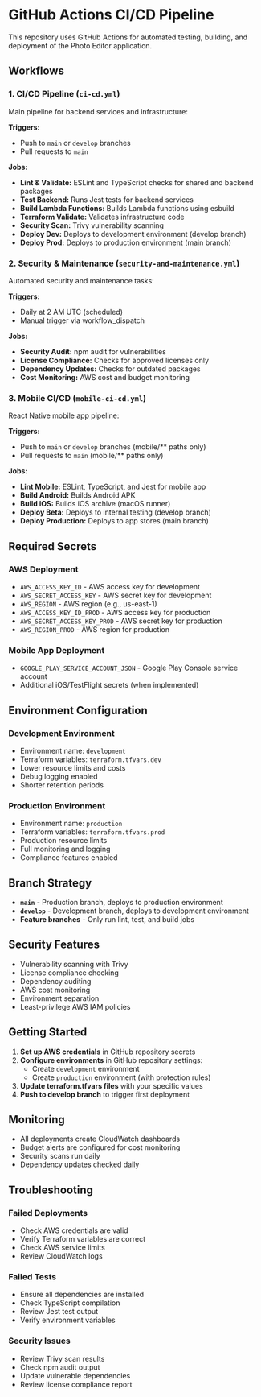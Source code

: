 # GitHub Actions CI/CD Pipeline

This repository uses GitHub Actions for automated testing, building, and deployment of the Photo Editor application.

## Workflows

### 1. CI/CD Pipeline (`ci-cd.yml`)
Main pipeline for backend services and infrastructure:

**Triggers:**
- Push to `main` or `develop` branches
- Pull requests to `main`

**Jobs:**
- **Lint & Validate:** ESLint and TypeScript checks for shared and backend packages
- **Test Backend:** Runs Jest tests for backend services
- **Build Lambda Functions:** Builds Lambda functions using esbuild
- **Terraform Validate:** Validates infrastructure code
- **Security Scan:** Trivy vulnerability scanning
- **Deploy Dev:** Deploys to development environment (develop branch)
- **Deploy Prod:** Deploys to production environment (main branch)

### 2. Security & Maintenance (`security-and-maintenance.yml`)
Automated security and maintenance tasks:

**Triggers:**
- Daily at 2 AM UTC (scheduled)
- Manual trigger via workflow_dispatch

**Jobs:**
- **Security Audit:** npm audit for vulnerabilities
- **License Compliance:** Checks for approved licenses only
- **Dependency Updates:** Checks for outdated packages
- **Cost Monitoring:** AWS cost and budget monitoring

### 3. Mobile CI/CD (`mobile-ci-cd.yml`)
React Native mobile app pipeline:

**Triggers:**
- Push to `main` or `develop` branches (mobile/** paths only)
- Pull requests to `main` (mobile/** paths only)

**Jobs:**
- **Lint Mobile:** ESLint, TypeScript, and Jest for mobile app
- **Build Android:** Builds Android APK
- **Build iOS:** Builds iOS archive (macOS runner)
- **Deploy Beta:** Deploys to internal testing (develop branch)
- **Deploy Production:** Deploys to app stores (main branch)

## Required Secrets

### AWS Deployment
- `AWS_ACCESS_KEY_ID` - AWS access key for development
- `AWS_SECRET_ACCESS_KEY` - AWS secret key for development
- `AWS_REGION` - AWS region (e.g., us-east-1)
- `AWS_ACCESS_KEY_ID_PROD` - AWS access key for production
- `AWS_SECRET_ACCESS_KEY_PROD` - AWS secret key for production
- `AWS_REGION_PROD` - AWS region for production

### Mobile App Deployment
- `GOOGLE_PLAY_SERVICE_ACCOUNT_JSON` - Google Play Console service account
- Additional iOS/TestFlight secrets (when implemented)

## Environment Configuration

### Development Environment
- Environment name: `development`
- Terraform variables: `terraform.tfvars.dev`
- Lower resource limits and costs
- Debug logging enabled
- Shorter retention periods

### Production Environment
- Environment name: `production`
- Terraform variables: `terraform.tfvars.prod`
- Production resource limits
- Full monitoring and logging
- Compliance features enabled

## Branch Strategy

- **`main`** - Production branch, deploys to production environment
- **`develop`** - Development branch, deploys to development environment
- **Feature branches** - Only run lint, test, and build jobs

## Security Features

- Vulnerability scanning with Trivy
- License compliance checking
- Dependency auditing
- AWS cost monitoring
- Environment separation
- Least-privilege AWS IAM policies

## Getting Started

1. **Set up AWS credentials** in GitHub repository secrets
2. **Configure environments** in GitHub repository settings:
   - Create `development` environment
   - Create `production` environment (with protection rules)
3. **Update terraform.tfvars files** with your specific values
4. **Push to develop branch** to trigger first deployment

## Monitoring

- All deployments create CloudWatch dashboards
- Budget alerts are configured for cost monitoring
- Security scans run daily
- Dependency updates checked daily

## Troubleshooting

### Failed Deployments
- Check AWS credentials are valid
- Verify Terraform variables are correct
- Check AWS service limits
- Review CloudWatch logs

### Failed Tests
- Ensure all dependencies are installed
- Check TypeScript compilation
- Review Jest test output
- Verify environment variables

### Security Issues
- Review Trivy scan results
- Check npm audit output
- Update vulnerable dependencies
- Review license compliance report